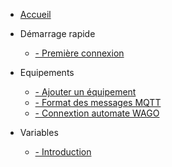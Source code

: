 * [Accueil](/)

* Démarrage rapide
    * [   - Première connexion](/demarrageRapide/premiereConnexion.md)

* Equipements
    * [   - Ajouter un équipement](/Equipements/ajout.md)
    * [   - Format des messages MQTT](/Equipements/formatMqtt.md)
    * [   - Connextion automate WAGO](/Equipements/connexionWago.md)

* Variables
    * [   - Introduction](/Variables/introduction.md)